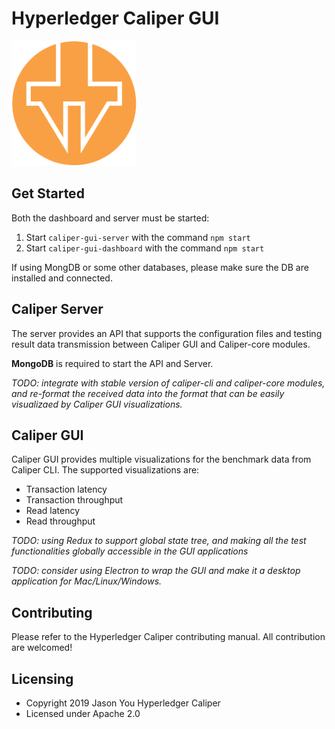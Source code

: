 # Hyperledger Caliper GUI 
![caliper-log](./resources/caliper-logo.png)

## Get Started

Both the dashboard and server must be started:
1. Start `caliper-gui-server` with the command `npm start`
2. Start `caliper-gui-dashboard` with the command `npm start`

If using MongDB or some other databases, please make sure the DB are installed and connected.

## Caliper Server
The server provides an API that supports the configuration files and testing result data transmission between Caliper GUI and Caliper-core modules.

**MongoDB** is required to start the API and Server.

*TODO: integrate with stable version of caliper-cli and caliper-core modules, and re-format the received data into the format that can be easily visualizaed by Caliper GUI visualizations.*

## Caliper GUI
Caliper GUI provides multiple visualizations for the benchmark data from Caliper CLI. The supported visualizations are:

- Transaction latency
- Transaction throughput
- Read latency
- Read throughput

*TODO: using Redux to support global state tree, and making all the test functionalities globally accessible in the GUI applications*

*TODO: consider using Electron to wrap the GUI and make it a desktop application for Mac/Linux/Windows.*

## Contributing

Please refer to the Hyperledger Caliper contributing manual. All contribution are welcomed!

## Licensing

- Copyright 2019 Jason You Hyperledger Caliper
- Licensed under Apache 2.0
